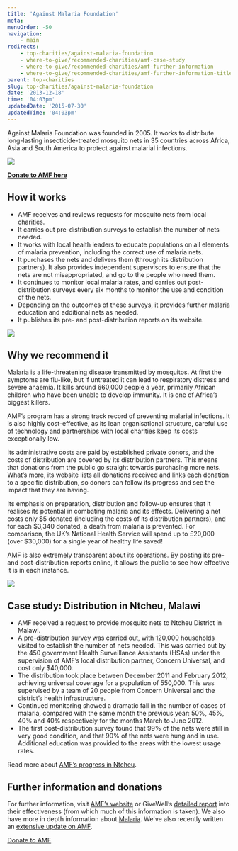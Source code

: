 ```yaml
---
title: 'Against Malaria Foundation'
meta:
menuOrder: -50
navigation:
    - main
redirects:
    - top-charities/against-malaria-foundation
    - where-to-give/recommended-charities/amf-case-study
    - where-to-give/recommended-charities/amf-further-information
    - where-to-give/recommended-charities/amf-further-information-title
parent: top-charities
slug: top-charities/against-malaria-foundation
date: '2013-12-18'
time: '04:03pm'
updatedDate: '2015-07-30'
updatedTime: '04:03pm'
---
```

Against Malaria Foundation was founded in 2005\. It works to distribute long-lasting insecticide-treated mosquito nets in 35 countries across Africa, Asia and South America to protect against malarial infections.

![](/images/uploads/amfgirl2.jpg)

**[Donate to AMF here](http://www.againstmalaria.com/Donation.aspx)**

## How it works

*   AMF receives and reviews requests for mosquito nets from local charities.
*   It carries out pre-distribution surveys to establish the number of nets needed.
*   It works with local health leaders to educate populations on all elements of malaria prevention, including the correct use of malaria nets.
*   It purchases the nets and delivers them (through its distribution partners). It also provides independent supervisors to ensure that the nets are not misappropriated, and go to the people who need them.
*   It continues to monitor local malaria rates, and carries out post-distribution surveys every six months to monitor the use and condition of the nets.
*   Depending on the outcomes of these surveys, it provides further malaria education and additional nets as needed.
*   It publishes its pre- and post-distribution reports on its website.

![](/images/uploads/amflogo.png)

## Why we recommend it

Malaria is a life-threatening disease transmitted by mosquitos. At first the symptoms are flu-like, but if untreated it can lead to respiratory distress and severe anaemia. It kills around 660,000 people a year, primarily African children who have been unable to develop immunity. It is one of Africa’s biggest killers.

AMF’s program has a strong track record of preventing malarial infections. It is also highly cost-effective, as its lean organisational structure, careful use of technology and partnerships with local charities keep its costs exceptionally low.

Its administrative costs are paid by established private donors, and the costs of distribution are covered by its distribution partners. This means that donations from the public go straight towards purchasing more nets. What’s more, its website lists all donations received and links each donation to a specific distribution, so donors can follow its progress and see the impact that they are having.

Its emphasis on preparation, distribution and follow-up ensures that it realises its potential in combating malaria and its effects. Delivering a net costs only $5 donated (including the costs of its distribution partners), and for each $3,340 donated, a death from malaria is prevented. For comparison, the UK’s National Health Service will spend up to £20,000 (over $30,000) for a single year of healthy life saved!

AMF is also extremely transparent about its operations. By posting its pre- and post-distribution reports online, it allows the public to see how effective it is in each instance.

![](/images/uploads/amfnet.jpg)

## Case study: Distribution in Ntcheu, Malawi

*   AMF received a request to provide mosquito nets to Ntcheu District in Malawi.
*   A pre-distribution survey was carried out, with 120,000 households visited to establish the number of nets needed. This was carried out by the 450 government Health Surveillance Assistants (HSAs) under the supervision of AMF’s local distribution partner, Concern Universal, and cost only $40,000.
*   The distribution took place between December 2011 and February 2012, achieving universal coverage for a population of 550,000\. This was supervised by a team of 20 people from Concern Universal and the district’s health infrastructure.
*   Continued monitoring showed a dramatic fall in the number of cases of malaria, compared with the same month the previous year: 50%, 45%, 40% and 40% respectively for the months March to June 2012.
*   The first post-distribution survey found that 99% of the nets were still in very good condition, and that 90% of the nets were hung and in use. Additional education was provided to the areas with the lowest usage rates.

Read more about [AMF’s progress in Ntcheu](http://www.againstmalaria.com/Distribution1.aspx?ProposalID=184).

## Further information and donations

For further information, visit [AMF’s website](http://www.againstmalaria.com) or GiveWell’s [detailed report](http://www.givewell.org/international/top-charities/AMF) into their effectiveness (from which much of this information is taken). We also have more in depth information about [Malaria](/depth/types-charity/malaria). We've also recently written an [extensive update on AMF](https://www.givingwhatwecan.org/blog/2015-04-24/update-against-malaria-foundation).

<a href="http://www.againstmalaria.com/Donation.aspx" class="btn btn-primary">Donate to AMF</a>